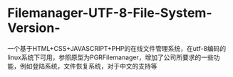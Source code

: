 # Filemanager-UTF-8-File-System-Version-
一个基于HTML+CSS+JAVASCRIPT+PHP的在线文件管理系统，在utf-8编码的linux系统下可用，参照原型为PGRFilemanager，增加了公司所要求的一些功能，例如登陆系统，文件恢复系统，对于中文的支持等
